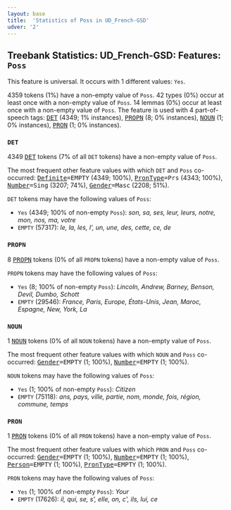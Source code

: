 ```yaml
---
layout: base
title:  'Statistics of Poss in UD_French-GSD'
udver: '2'
---
```


## Treebank Statistics: UD_French-GSD: Features: `Poss`

This feature is universal.
It occurs with 1 different values: `Yes`.

4359 tokens (1%) have a non-empty value of `Poss`.
42 types (0%) occur at least once with a non-empty value of `Poss`.
14 lemmas (0%) occur at least once with a non-empty value of `Poss`.
The feature is used with 4 part-of-speech tags: <tt><a href="fr_gsd-pos-DET.html">DET</a></tt> (4349; 1% instances), <tt><a href="fr_gsd-pos-PROPN.html">PROPN</a></tt> (8; 0% instances), <tt><a href="fr_gsd-pos-NOUN.html">NOUN</a></tt> (1; 0% instances), <tt><a href="fr_gsd-pos-PRON.html">PRON</a></tt> (1; 0% instances).

### `DET`

4349 <tt><a href="fr_gsd-pos-DET.html">DET</a></tt> tokens (7% of all `DET` tokens) have a non-empty value of `Poss`.

The most frequent other feature values with which `DET` and `Poss` co-occurred: <tt><a href="fr_gsd-feat-Definite.html">Definite</a></tt><tt>=EMPTY</tt> (4349; 100%), <tt><a href="fr_gsd-feat-PronType.html">PronType</a></tt><tt>=Prs</tt> (4343; 100%), <tt><a href="fr_gsd-feat-Number.html">Number</a></tt><tt>=Sing</tt> (3207; 74%), <tt><a href="fr_gsd-feat-Gender.html">Gender</a></tt><tt>=Masc</tt> (2208; 51%).

`DET` tokens may have the following values of `Poss`:

* `Yes` (4349; 100% of non-empty `Poss`): <em>son, sa, ses, leur, leurs, notre, mon, nos, ma, votre</em>
* `EMPTY` (57317): <em>le, la, les, l', un, une, des, cette, ce, de</em>

### `PROPN`

8 <tt><a href="fr_gsd-pos-PROPN.html">PROPN</a></tt> tokens (0% of all `PROPN` tokens) have a non-empty value of `Poss`.

`PROPN` tokens may have the following values of `Poss`:

* `Yes` (8; 100% of non-empty `Poss`): <em>Lincoln, Andrew, Barney, Benson, Devil, Dumbo, Schott</em>
* `EMPTY` (29546): <em>France, Paris, Europe, États-Unis, Jean, Maroc, Espagne, New, York, La</em>

### `NOUN`

1 <tt><a href="fr_gsd-pos-NOUN.html">NOUN</a></tt> tokens (0% of all `NOUN` tokens) have a non-empty value of `Poss`.

The most frequent other feature values with which `NOUN` and `Poss` co-occurred: <tt><a href="fr_gsd-feat-Gender.html">Gender</a></tt><tt>=EMPTY</tt> (1; 100%), <tt><a href="fr_gsd-feat-Number.html">Number</a></tt><tt>=EMPTY</tt> (1; 100%).

`NOUN` tokens may have the following values of `Poss`:

* `Yes` (1; 100% of non-empty `Poss`): <em>Citizen</em>
* `EMPTY` (75118): <em>ans, pays, ville, partie, nom, monde, fois, région, commune, temps</em>

### `PRON`

1 <tt><a href="fr_gsd-pos-PRON.html">PRON</a></tt> tokens (0% of all `PRON` tokens) have a non-empty value of `Poss`.

The most frequent other feature values with which `PRON` and `Poss` co-occurred: <tt><a href="fr_gsd-feat-Gender.html">Gender</a></tt><tt>=EMPTY</tt> (1; 100%), <tt><a href="fr_gsd-feat-Number.html">Number</a></tt><tt>=EMPTY</tt> (1; 100%), <tt><a href="fr_gsd-feat-Person.html">Person</a></tt><tt>=EMPTY</tt> (1; 100%), <tt><a href="fr_gsd-feat-PronType.html">PronType</a></tt><tt>=EMPTY</tt> (1; 100%).

`PRON` tokens may have the following values of `Poss`:

* `Yes` (1; 100% of non-empty `Poss`): <em>Your</em>
* `EMPTY` (17626): <em>il, qui, se, s', elle, on, c', ils, lui, ce</em>

